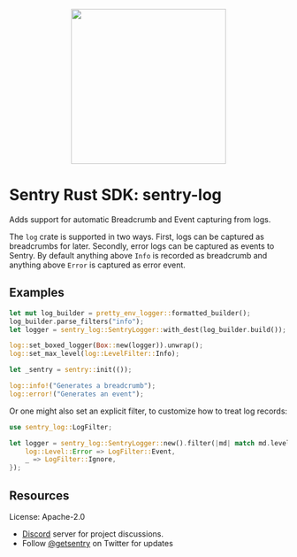 <p align="center">
    <a href="https://sentry.io" target="_blank" align="center">
        <img src="https://sentry-brand.storage.googleapis.com/sentry-logo-black.png" width="280">
    </a>
</p>

# Sentry Rust SDK: sentry-log

Adds support for automatic Breadcrumb and Event capturing from logs.

The `log` crate is supported in two ways. First, logs can be captured as
breadcrumbs for later. Secondly, error logs can be captured as events to
Sentry. By default anything above `Info` is recorded as breadcrumb and
anything above `Error` is captured as error event.

## Examples

```rust
let mut log_builder = pretty_env_logger::formatted_builder();
log_builder.parse_filters("info");
let logger = sentry_log::SentryLogger::with_dest(log_builder.build());

log::set_boxed_logger(Box::new(logger)).unwrap();
log::set_max_level(log::LevelFilter::Info);

let _sentry = sentry::init(());

log::info!("Generates a breadcrumb");
log::error!("Generates an event");
```

Or one might also set an explicit filter, to customize how to treat log
records:

```rust
use sentry_log::LogFilter;

let logger = sentry_log::SentryLogger::new().filter(|md| match md.level() {
    log::Level::Error => LogFilter::Event,
    _ => LogFilter::Ignore,
});
```

## Resources

License: Apache-2.0

- [Discord](https://discord.gg/ez5KZN7) server for project discussions.
- Follow [@getsentry](https://twitter.com/getsentry) on Twitter for updates
